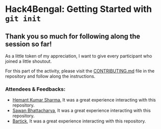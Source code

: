 # Hack4Bengal: Getting Started with `git init`

## Thank you so much for following along the session so far!

As a little token of my appreciation, I want to give every participant who joined a little shoutout.

For this part of the activity, please visit the [CONTRIBUTING.md](CONTRIBUTING.md) file in the repository and follow along the instructions.

### Attendees & Feedbacks:
-   [Hemant Kumar Sharma](https://github.com/iamhks1703), It was a great experience interacting with this repository.
-   [Sawan Bhattacharya](https://github.com/kriptonian1), It was a great experience interacting with this repository.
-   [Bartick](https://github.com/bartick), It was a great experience interacting with this repository.
